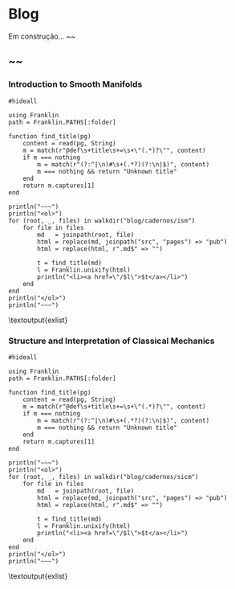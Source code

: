 # Blog 
Em construção... ~~~<i class="twa twa-building-construction"></i>~~~
## ~~~<i class="twa twa-notebook-with-decorative-cover"></i>~~~

### Introduction to Smooth Manifolds
<!-- [Variedades Topológicas](cadernos/ism/variedades-topologicas)\
[Mapas Suaves](cadernos/ism/mapas-suaves)\
[Espaços Tangente](cadernos/ism/espaco-tangente-e-derivadas) -->

```julia:exlist
#hideall

using Franklin
path = Franklin.PATHS[:folder]

function find_title(pg)
    content = read(pg, String)
    m = match(r"@def\s+title\s+=\s+\"(.*)?\"", content)
    if m === nothing
        m = match(r"(?:^|\n)#\s+(.*?)(?:\n|$)", content)
        m === nothing && return "Unknown title"
    end
    return m.captures[1]
end

println("~~~")
println("<ol>")
for (root, _, files) in walkdir("blog/cadernos/ism")
    for file in files
        md   = joinpath(root, file)
        html = replace(md, joinpath("src", "pages") => "pub")
        html = replace(html, r".md$" => "")

        t = find_title(md)
        l = Franklin.unixify(html)
        println("<li><a href=\"/$l\">$t</a></li>")
    end
end
println("</ol>")
println("~~~")
```

\textoutput{exlist}

### Structure and Interpretation of Classical Mechanics
```julia:exlist
#hideall

using Franklin
path = Franklin.PATHS[:folder]

function find_title(pg)
    content = read(pg, String)
    m = match(r"@def\s+title\s+=\s+\"(.*)?\"", content)
    if m === nothing
        m = match(r"(?:^|\n)#\s+(.*?)(?:\n|$)", content)
        m === nothing && return "Unknown title"
    end
    return m.captures[1]
end

println("~~~")
println("<ol>")
for (root, _, files) in walkdir("blog/cadernos/sicm")
    for file in files
        md   = joinpath(root, file)
        html = replace(md, joinpath("src", "pages") => "pub")
        html = replace(html, r".md$" => "")
        
        t = find_title(md)
        l = Franklin.unixify(html)
        println("<li><a href=\"/$l\">$t</a></li>")
    end
end
println("</ol>")
println("~~~")
```
\textoutput{exlist}

<!-- ### Fundamentos da Teoria Ergódica -->